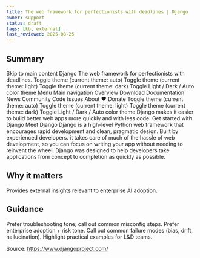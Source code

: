 ```yaml
---
title: The web framework for perfectionists with deadlines | Django
owner: support
status: draft
tags: [kb, external]
last_reviewed: 2025-08-25
---
```

## Summary
Skip to main content Django The web framework for perfectionists with deadlines. Toggle theme (current theme: auto) Toggle theme (current theme: light) Toggle theme (current theme: dark) Toggle Light / Dark / Auto color theme Menu Main navigation Overview Download Documentation News Community Code Issues About ♥ Donate Toggle theme (current theme: auto) Toggle theme (current theme: light) Toggle theme (current theme: dark) Toggle Light / Dark / Auto color theme Django makes it easier to build better web apps more quickly and with less code. Get started with Django Meet Django Django is a high-level Python web framework that encourages rapid development and clean, pragmatic design. Built by experienced developers. it takes care of much of the hassle of web development, so you can focus on writing your app without needing to reinvent the wheel. Django was designed to help developers take applications from concept to completion as quickly as possible.

## Why it matters
Provides external insights relevant to enterprise AI adoption.

## Guidance
Prefer troubleshooting tone; call out common misconfig steps.
Prefer enterprise adoption + risk tone.
Call out common failure modes (bias, drift, hallucination).
Highlight practical examples for L&D teams.

Source: https://www.djangoproject.com/
